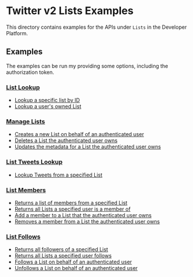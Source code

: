 # Twitter v2 Lists Examples
This directory contains examples for the APIs under `Lists` in the Developer Platform.

## Examples
The examples can be run my providing some options, including the authorization token.

### [List Lookup](https://developer.twitter.com/en/docs/twitter-api/lists/list-lookup/introduction)

* [Lookup a specific list by ID](./lookup/list-lookup/main.go)
* [Lookup a user's owned List](./lookup/user-list-lookup/main.go)

### [Manage Lists](https://developer.twitter.com/en/docs/twitter-api/lists/manage-lists/introduction)

* [Creates a new List on behalf of an authenticated user](./manage/list-create/main.go)
* [Deletes a List the authenticated user owns](./manage/list-delete/main.go)
* [Updates the metadata for a List the authenticated user owns](./manage/list-update/main.go)

### [List Tweets Lookup](https://developer.twitter.com/en/docs/twitter-api/lists/list-tweets/introduction)

* [Lookup Tweets from a specified List](./tweets-lookup/list-tweet-lookup/main.go)

### [List Members](https://developer.twitter.com/en/docs/twitter-api/lists/list-members/introduction)

* [Returns a list of members from a specified List](./members/list-members/main.go)
* [Returns all Lists a specified user is a member of](./members/list-memberships/main.go)
* [Add a member to a List that the authenticated user owns](./members/list-add-member/main.go)
* [Removes a member from a List the authenticated user owns](./members/list-remove-member/main.go)

### [List Follows](https://developer.twitter.com/en/docs/twitter-api/lists/list-follows/introduction)

* [Returns all followers of a specified List](./follows/list-followers/main.go)
* [Returns all Lists a specified user follows](./follows/user-followed-lists/main.go)
* [Follows a List on behalf of an authenticated user](./follows/user-follow-list/main.go)
* [Unfollows a List on behalf of an authenticated user](./follows/user-unfollow-list/main.go)